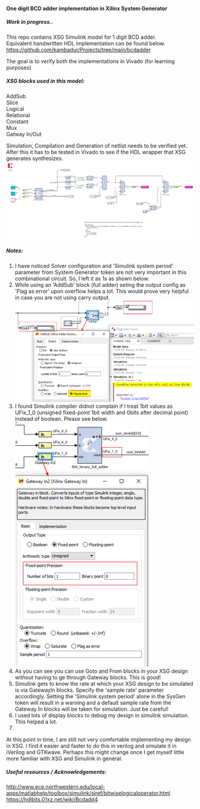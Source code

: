 #### One digit BCD adder implementation in Xilinx System Generator

##### Work in progress..  

This repo contains XSG Simulink model for 1 digit BCD adder.  
Equivalent handwritten HDL implementation can be found below.  
https://github.com/kambadur/Projects/tree/main/bcdadder  

The goal is to verify both the implementations in Vivado (for learning purposes)  

##### XSG blocks used in this model:  
AddSub  
Slice  
Logical  
Relational  
Constant  
Mux  
Gatway In/Out  


Simulation, Compilation and Generation of netlist needs to be verified yet. After this it has to be tested in Vivado to see if the HDL wrapper that XSG generates synthesizes.  
![](assets/bcdadd_1dig.png)   


##### Notes:  
1. I have noticed Solver configuration and 'Simulink system period' parameter from System Generator token are not very important in this combinational circuit.  So, I left it as 1s as shown below.
2. While using an 'AddSub' block (full adder) seting the output config as 'Flag as error' upon overflow helps a lot. This would prove very helpful in case you are not using carry output.  
    ![](assets/addsub_overflow.png)  
3. I found Simulink compiler didnot complain if I treat 1bit values as UFix_1_0 (unsigned fixed-point 1bit width and 0bits after decimal point) instead of boolean. Please see below.  
   ![](assets/UFix_1_0.png)  
4. As you can see you can use Goto and From blocks in your XSG design without having to ge through Gateway blocks. This is good!  
5. Simulink gets to know the rate at which your XSG design to be simulated is via GatewayIn blocks. Specify the 'sample rate' parameter accordingly. Setting the 'Simulink system period' alone in the SysGen token will result in a warning and a default sample rate from the Gateway In blocks will be taken for simulation. Just be careful!  
6. I used lots of display blocks to debug my design in simulink simulation. This helped a lot.  
7. 

At this point in time, I am still not very comfortable implementing my design in XSG. I find it easier and faster to do this in verilog and simulate it in iVerilog and GTKwave. Perhaps this might change once I get myself little more familiar with XSG and Simulink in general.  


##### Useful resources / Acknowledgements:  
http://www.ece.northwestern.edu/local-apps/matlabhelp/toolbox/simulink/slref/bitwiselogicaloperator.html  
https://hdlbits.01xz.net/wiki/Bcdadd4  
